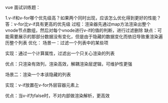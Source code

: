 vue 面试训练题：

1.v-if和v-for哪个优先级高？如果两个同时出现，应该怎么优化得到更好的性能？
答：v-for比v-if具有更高的优先级
   过程：渲染器先通过map方法渲染出整个vnode节点数组，然后对每个vnode进行v-if的值的判断，进行过滤删除
   缺点：可能需要展示的那部分数据没有变化，但是由于隐藏的数据变化而依旧导致重渲染遍历整个列表
  优化：
   场景一：过滤一个列表中的某些项

   实现：通过一个计算属性，过滤出一个只关心渲染的列表

   优点：只渲染有效列，渲染高效，解耦渲染层逻辑，可维护性更强

  场景二：渲染一个本该隐藏的列表

实现：v-if放置在v-for外层容器元素上

优点：当v-if为false时，不对内部做渲染解析，更高效